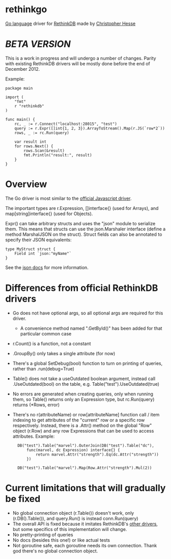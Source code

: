 rethinkgo
=========

[Go language](http://golang.org/) driver for [RethinkDB](http://www.rethinkdb.com/) made by [Christopher Hesse](http://www.christopherhesse.com/)

***BETA VERSION***
===================

This is a work in progress and will undergo a number of changes.  Parity with existing RethinkDB drivers will be mostly done before the end of December 2012.

Example:

    package main

    import (
        "fmt"
        r "rethinkdb"
    )

    func main() {
        rc, _ := r.Connect("localhost:28015", "test")
        query := r.Expr([]int{1, 2, 3}).ArrayToStream().Map(r.JS(`row*2`))
        rows, _ := rc.Run(query)

        var result int
        for rows.Next() {
            rows.Scan(&result)
            fmt.Println("result:", result)
        }
    }


Overview
========

The Go driver is most similar to the [official Javascript driver](http://www.rethinkdb.com/api/#js).

The important types are r.Expression, []interface{} (used for Arrays), and map[string]interface{} (used for Objects).

Expr() can take arbitrary structs and uses the "json" module to serialize them.  This means that structs can use the json.Marshaler interface (define a method MarshalJSON on the struct).  Struct fields can also be annotated to specify their JSON equivalents:

    type MyStruct struct {
        Field int `json:"myName"`
    }

See the [json docs](http://golang.org/pkg/encoding/json/) for more information.


Differences from official RethinkDB drivers
===========================================

* Go does not have optional args, so all optional args are required for this driver.
    * A convenience method named ".GetById()" has been added for that particular common case
* r.Count() is a function, not a constant
* .GroupBy() only takes a single attribute (for now)
* There's a global SetDebug(bool) function to turn on printing of queries, rather than .run(debug=True)
* Table() does not take a useOutdated boolean argument, instead call .UseOutdated(bool) on the table, e.g. Table("test").UseOutdated(true)
* No errors are generated when creating queries, only when running them, so Table() returns only an Expression type, but rc.Run(query) returns (*Rows, error)
* There's no r(attributeName) or row[attributeName] function call / item indexing to get attributes of the "current" row or a specific row respectively.  Instead, there is a .Attr() method on the global "Row" object (r.Row) and any row Expressions that can be used to access attributes.  Example:

        DB("test").Table("marvel").OuterJoin(DB("test").Table("dc"),
            func(marvel, dc Expression) interface{} {
                return marvel.Attr("strength").Eq(dc.Attr("strength"))
            })

        DB("test").Table("marvel").Map(Row.Attr("strength").Mul(2))

Current limitations that will gradually be fixed
================================================

* No global connection object (r.Table()) doesn't work, only (r.DB().Table()), and query.Run() is instead conn.Run(query)
* The overall API is fixed because it imitates RethinkDB's [other drivers](http://www.rethinkdb.com/api/), but some specifics of this implementation will change.
* No pretty-printing of queries
* No docs (besides this one!) or like actual tests
* Not goroutine safe, each goroutine needs its own connection.  Thank god there's no global connection object.

